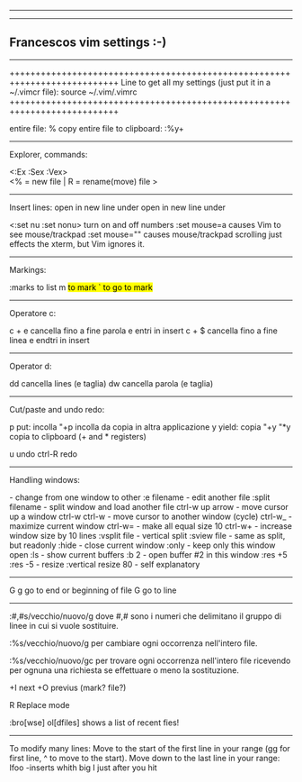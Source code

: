 ---------------------------------------------------------------------------
---------------------------------------------------------------------------
Francescos vim settings :-)
---------------------------------------------------------------------------
---------------------------------------------------------------------------


+++++++++++++++++++++++++++++++++++++++++++++++++++++++++++++++++++++++++++
Line to get all my settings (just put it in a ~/.vimcr file):
source ~/.vim/.vimrc
+++++++++++++++++++++++++++++++++++++++++++++++++++++++++++++++++++++++++++


entire file: %
copy entire file to clipboard: :%y+


---------------------------------------------------------------------------
Explorer, commands:

<:Ex :Sex :Vex>			
<% = new file | R = rename(move) file >

---------------------------------------------------------------------------
Insert lines:
<o>	open in new line under
<O>	open in new line under


<:set nu :set nonu>		turn on and off numbers
:set mouse=a   causes Vim to see mouse/trackpad 
:set mouse=""  causes mouse/trackpad scrolling just effects the xterm,
	       but Vim ignores it.




---------------------------------------------------------------------------
Markings:

:marks 				to list
m <mark> 			to mark
` <mark>			to go to mark

---------------------------------------------------------------------------
Operatore c:

c + e 		cancella fino a fine parola e entri in insert
c + $ 		cancella fino a fine linea e endtri in insert

---------------------------------------------------------------------------
Operator d:

dd 		cancella lines (e taglia)
dw 		cancella parola (e taglia)

---------------------------------------------------------------------------
Cut/paste and undo redo:

p 		put: incolla
"+p 		incolla da copia in altra applicazione
y 		yield: copia
"+y
"*y		copia to clipboard (+ and * registers)

u		undo
ctrl-R		redo

---------------------------------------------------------------------------
Handling windows:

 <ctrl-w> <ctrl-w> 	- change from one window to other
 :e filename       	- edit another file
 :split filename   	- split window and load another file
 ctrl-w up arrow   	- move cursor up a window
 ctrl-w ctrl-w     	- move cursor to another window (cycle)
 ctrl-w_           	- maximize current window
 ctrl-w=           	- make all equal size
 10 ctrl-w+        	- increase window size by 10 lines
 :vsplit file      	- vertical split
 :sview file       	- same as split, but readonly
 :hide             	- close current window
 :only             	- keep only this window open
 :ls               	- show current buffers
 :b 2              	- open buffer #2 in this window
 :res +5
 :res -5		- resize
 :vertical resize 80    - self explanatory


---------------------------------------------------------------------------

G g  		go to end or beginning of file
<number>G	go to line 

---------------------------------------------------------------------------


:#,#s/vecchio/nuovo/g  	dove #,# sono i numeri che delimitano
                	il gruppo di linee in cui si vuole sostituire.

:%s/vecchio/nuovo/g    	per cambiare ogni occorrenza nell'intero file.

:%s/vecchio/nuovo/gc   	per trovare ogni occorrenza nell'intero file
                       	ricevendo per ognuna una richiesta se
			effettuare o meno la sostituzione.


<ctrl>+I		next
<ctrl>+O		previus (mark? file?)

R 			Replace mode

:bro[wse] ol[dfiles]	shows a list of recent fies!

---------------------------------------------------------------------------

To modify many lines:
Move to the start of the first line in your range 
(gg for first line, ^ to move to the start).
<C-V>
Move down to the last line in your range:
Ifoo<ESC>     -inserts whith big I just after you hit <ESC>
